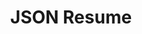 ---
title: JSON Resume
desc: An easy way to generate resume with pre-set themes
link: https://github.com/kaizer1v/json-resume
thumbnail:
tags: [Javascript]
---